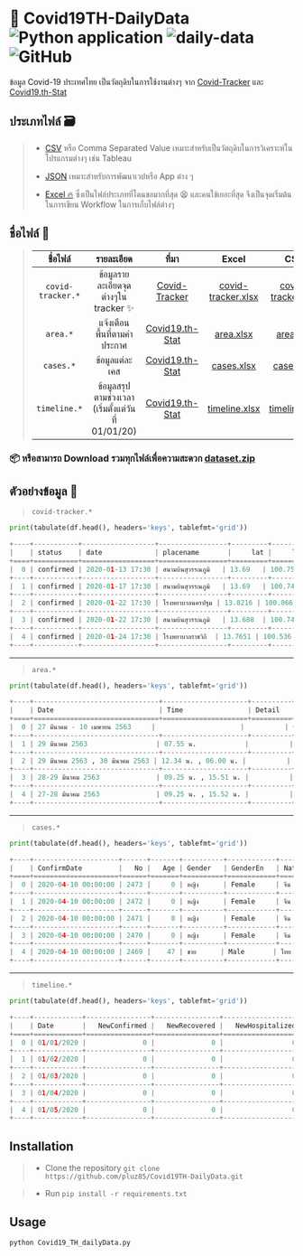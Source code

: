 # 🦠 Covid19TH-DailyData ![Python application](https://github.com/pluz85/TH-Covid-19-Tableau-WDC/workflows/Python%20application/badge.svg) ![daily-data](https://github.com/pluz85/Covid19TH-DailyData/workflows/daily-data/badge.svg?event=schedule) 	![GitHub](https://img.shields.io/github/license/pluz85/Covid19TH-DailyData?logo=MIT)
ข้อมูล Covid-19 ประเทศไทย เป็นวัตถุดิบในการใช้งานต่างๆ จาก [Covid-Tracker](https://covidtracker.5lab.co/) และ [Covid19.th-Stat](https://covid19.th-stat.com/)


## ประเภทไฟล์ 🗃
> - [CSV](https://github.com/pluz85/Covid19TH-DailyData/tree/master/dataset/csv) หรือ Comma Separated Value เหมาะสำหรับเป็นวัตถุดิบในการวิเคราะห์ในโปรแกรมต่างๆ เช่น Tableau
>
> - [JSON](https://github.com/pluz85/Covid19TH-DailyData/tree/master/dataset/json) เหมาะสำหรับการพัฒนาเวปหรือ App ต่าง ๆ
>
> - [Excel 🔥](https://github.com/pluz85/Covid19TH-DailyData/tree/master/dataset/xlsx) ซึ่งเป็นไฟล์ประเภทที่โดนขอมากที่สุด 😫 และคนใช้เยอะที่สุด จึงเป็นจุดเริ่มต้นในการเขียน Workflow ในการเก็บไฟล์ต่างๆ

## ชื่อไฟล์ 📑

>|       ชื่อไฟล์       |                รายละเอียด                |                       ที่มา                       |                                                      Excel                                                     |                                                     CSV                                                     |                                                      JSON                                                      |
>|:-----------------:|:---------------------------------------:|:-----------------------------------------------:|:--------------------------------------------------------------------------------------------------------------:|:-----------------------------------------------------------------------------------------------------------:|:--------------------------------------------------------------------------------------------------------------:|
>| `covid-tracker.*` |     ข้อมูลรายละเอียดจุดต่างๆใน tracker ✨     |  [Covid-Tracker](https://covidtracker.5lab.co/) | [covid-tracker.xlsx](https://github.com/pluz85/Covid19TH-DailyData/raw/master/dataset/xlsx/covid-tracker.xlsx) | [covid-tracker.csv](https://github.com/pluz85/Covid19TH-DailyData/raw/master/dataset/csv/covid-tracker.csv) | [covid-tracker.json](https://github.com/pluz85/Covid19TH-DailyData/raw/master/dataset/json/covid-tracker.json) |
>|      `area.*`     |          แจ้งเตือนพื้นที่ตามคำประกาศ          | [Covid19.th-Stat](https://covid19.th-stat.com/) |          [area.xlsx](https://github.com/pluz85/Covid19TH-DailyData/raw/master/dataset/xlsx/area.xlsx)          |          [area.csv](https://github.com/pluz85/Covid19TH-DailyData/raw/master/dataset/csv/area.csv)          |          [area.json](https://github.com/pluz85/Covid19TH-DailyData/raw/master/dataset/json/area.json)          |
>|     `cases.*`     |               ข้อมูลแต่ละเคส               | [Covid19.th-Stat](https://covid19.th-stat.com/) |         [cases.xlsx](https://github.com/pluz85/Covid19TH-DailyData/raw/master/dataset/xlsx/cases.xlsx)         |         [cases.csv](https://github.com/pluz85/Covid19TH-DailyData/raw/master/dataset/csv/cases.csv)         |         [cases.json](https://github.com/pluz85/Covid19TH-DailyData/raw/master/dataset/json/cases.json)         |
>|    `timeline.*`   | ข้อมูลสรุปตามช่วงเวลา (เริ่มตั้งแต่วันที่ 01/01/20) | [Covid19.th-Stat](https://covid19.th-stat.com/) |      [timeline.xlsx](https://github.com/pluz85/Covid19TH-DailyData/raw/master/dataset/xlsx/timeline.xlsx)      |      [timeline.csv](https://github.com/pluz85/Covid19TH-DailyData/raw/master/dataset/csv/timeline.csv)      |      [timeline.json](https://github.com/pluz85/Covid19TH-DailyData/raw/master/dataset/json/timeline.json)      |


### 📦 หรือสามารถ Download รวมทุกไฟล์เพื่อความสะดวก [dataset.zip](https://github.com/pluz85/Covid19TH-DailyData/raw/master/dataset.zip)


## ตัวอย่างข้อมูล 💽

>   `covid-tracker.*`


```python
print(tabulate(df.head(), headers='keys', tablefmt='grid'))

+----+-----------+------------------+-----------------+---------+---------+-------+----------+---------------+--------+-----------------+-----------------------------------------------------------------------------------------+--------------------------------------------+------+
|    | status    | date             | placename       |     lat |     lng |   age | gender   | nationality   | from   | patientstatus   | note                                                                                    | source                                     |   id |
+====+===========+==================+=================+=========+=========+=======+==========+===============+========+=================+=========================================================================================+============================================+======+
|  0 | confirmed | 2020-01-13 17:30 | สนามบินสุวรรณภูมิ   | 13.69   | 100.75  |    61 | female   | Chinese       | China  | recovered       | (เคสที่ 1) เดินทางมาจากอู่ฮั่น                                                                 | https://www.bbc.com/thai/thailand-51701394 |    0 |
+----+-----------+------------------+-----------------+---------+---------+-------+----------+---------------+--------+-----------------+-----------------------------------------------------------------------------------------+--------------------------------------------+------+
|  1 | confirmed | 2020-01-17 17:30 | สนามบินสุวรรณภูมิ   | 13.69   | 100.745 |    74 | female   | Chinese       | China  | recovered       | (เคสที่ 2) เดินทางมาจากอู่ฮั่น                                                                 | https://www.bbc.com/thai/thailand-51701394 |    1 |
+----+-----------+------------------+-----------------+---------+---------+-------+----------+---------------+--------+-----------------+-----------------------------------------------------------------------------------------+--------------------------------------------+------+
|  2 | confirmed | 2020-01-22 17:30 | โรงพยาบาลนครปฐม | 13.8216 | 100.066 |    73 | female   | Thai          | China  | recovered       | (เคสที่ 3) เดินทางกลับจากไปเที่ยวอู่ฮั่น                                                          | https://www.bbc.com/thai/thailand-51701394 |    2 |
+----+-----------+------------------+-----------------+---------+---------+-------+----------+---------------+--------+-----------------+-----------------------------------------------------------------------------------------+--------------------------------------------+------+
|  3 | confirmed | 2020-01-22 17:30 | สนามบินสุวรรณภูมิ   | 13.688  | 100.745 |    68 | male     | Chinese       | China  | recovered       | (เคสที่ 4) เดินทางมาจากอู่ฮั่น ตรวจพบจากการคัดกรองที่สนามบินสุวรรณภูมิ รักษาหายและเดินทางกลับประเทศแล้ว   | https://www.bbc.com/thai/thailand-51701394 |    3 |
+----+-----------+------------------+-----------------+---------+---------+-------+----------+---------------+--------+-----------------+-----------------------------------------------------------------------------------------+--------------------------------------------+------+
|  4 | confirmed | 2020-01-24 17:30 | โรงพยาบาลราชวิถี  | 13.7651 | 100.536 |    33 | female   | Chinese       | China  | recovered       | (เคสที่ 6) เป็นภรรยาของผู้ป่วยรายที่ 4 ซึ่งเป็นนักท่องเที่ยวชาวจีนอายุ 68 ปี รักษาหายและเดินทางกลับประเทศแล้ว | https://www.bbc.com/thai/thailand-51701394 |    4 |
+----+-----------+------------------+-----------------+---------+---------+-------+----------+---------------+--------+-----------------+-----------------------------------------------------------------------------------------+--------------------------------------------+------+
```
--------------------------------------

>   `area.*`

```python
print(tabulate(df.head(), headers='keys', tablefmt='grid'))

+----+-------------------------------+---------------------+----------+-----------------------------------------------------------------------------------------------------------------------+-------------+--------------------------------------------+------------+--------------+---------------------+
|    | Date                          | Time                | Detail   | Location                                                                                                              | Recommend   | AnnounceBy                                 | Province   | ProvinceEn   | Update              |
+====+===============================+=====================+==========+=======================================================================================================================+=============+============================================+============+==============+=====================+
|  0 | 27 มีนาคม - 10 เมษายน 2563     |                     |          | ซอยบางลา ต.ป่าตอง อ.กะทู้                                                                                                |             | สำนักงานสาธารณสุขจังหวัดภูเก็ต 27 มีนาคม 2563     | ภูเก็ต       | Phuket       | 2020-04-08 11:58:58 |
+----+-------------------------------+---------------------+----------+-----------------------------------------------------------------------------------------------------------------------+-------------+--------------------------------------------+------------+--------------+---------------------+
|  1 | 29 มีนาคม 2563                 | 07.55 น.            |          | ผู้โดยสารสายการบินนกแอร์ เที่ยวบินที่ DD7103 เส้นทางหาดใหญ่ - ดอนเมือง เลขที่นั่ง 34A (ติดตามผู้สัมผัสใกล้ชิด 2 แถวหน้า-หลังครบแล้ว เว้นที่นั่ง 34A) |             | สำนักงานสาธารณสุขจังหวัดสงขลา  4 เมษายน 2563   | สงขลา      | Songkhla     | 2020-04-08 06:37:16 |
+----+-------------------------------+---------------------+----------+-----------------------------------------------------------------------------------------------------------------------+-------------+--------------------------------------------+------------+--------------+---------------------+
|  2 | 29 มีนาคม 2563 , 30 มีนาคม 2563 | 12.34 น. , 06.00 น. |          | ผู้โดยสารสายการบินไทย เที่ยวบิน TG911 เส้นทาง ประเทศอังกฤษ - สุวรรณภูมิ เลขที่นั่ง 45K 44H 44K 45H                                   |             | สำนักงานสาธารณสุขจังหวัดปราจีนนบุรี 4 เมษายน 2563 | ปราจีนบุรี    | Prachinburi  | 2020-04-08 06:11:43 |
+----+-------------------------------+---------------------+----------+-----------------------------------------------------------------------------------------------------------------------+-------------+--------------------------------------------+------------+--------------+---------------------+
|  3 | 28-29 มีนาคม 2563              | 09.25 น. , 15.51 น. |          | ผู้โดยสารสายการบินไทย เที่ยวบิน TG917 เส้นทาง สหราชอาณาจักร (ลอนดอนฮีทโธรว์) - สุวรรณภูมิ ระบุที่นั่งไม่ได้ 2 ที่นั่ง                         |             | สำนักงานสาธารณสุขจังหวัดนนทบุรี 2 เมษายน 2563    | นนทบุรี      | Nonthaburi   | 2020-04-03 13:50:21 |
+----+-------------------------------+---------------------+----------+-----------------------------------------------------------------------------------------------------------------------+-------------+--------------------------------------------+------------+--------------+---------------------+
|  4 | 27-28 มีนาคม 2563              | 09.25 น. , 15.52 น. |          | ผู้โดยสารสายการบินไทย เที่ยวบิน TG917 เส้นทาง สหราชอาณาจักร (ลอนดอนฮีทโธรว์) - สุวรรณภูมิ ที่นั่ง 4D                                   |             | สำนักงานสาธารณสุขจังหวัดนนทบุรี 2 เมษายน 2563    | นนทบุรี      | Nonthaburi   | 2020-04-03 13:47:54 |
+----+-------------------------------+---------------------+----------+-----------------------------------------------------------------------------------------------------------------------+-------------+--------------------------------------------+------------+--------------+---------------------+

```
--------------------------------------

>   `cases.*`

```python
print(tabulate(df.head(), headers='keys', tablefmt='grid'))

+----+---------------------+------+-------+----------+------------+----------+------------+------------+--------------+------------+--------------+----------+
|    | ConfirmDate         |   No |   Age | Gender   | GenderEn   | Nation   | NationEn   | Province   |   ProvinceId | District   | ProvinceEn   | Detail   |
+====+=====================+======+=======+==========+============+==========+============+============+==============+============+==============+==========+
|  0 | 2020-04-10 00:00:00 | 2473 |     0 | หญิง      | Female     | จีน       | Chinese    | ภูเก็ต       |           42 |            | Phuket       |          |
+----+---------------------+------+-------+----------+------------+----------+------------+------------+--------------+------------+--------------+----------+
|  1 | 2020-04-10 00:00:00 | 2472 |     0 | หญิง      | Female     | จีน       | Chinese    | ภูเก็ต       |           42 |            | Phuket       |          |
+----+---------------------+------+-------+----------+------------+----------+------------+------------+--------------+------------+--------------+----------+
|  2 | 2020-04-10 00:00:00 | 2471 |     0 | หญิง      | Female     | จีน       | Chinese    | ภูเก็ต       |           42 |            | Phuket       |          |
+----+---------------------+------+-------+----------+------------+----------+------------+------------+--------------+------------+--------------+----------+
|  3 | 2020-04-10 00:00:00 | 2470 |     0 | หญิง      | Female     | จีน       | Chinese    | ภูเก็ต       |           42 |            | Phuket       |          |
+----+---------------------+------+-------+----------+------------+----------+------------+------------+--------------+------------+--------------+----------+
|  4 | 2020-04-10 00:00:00 | 2469 |    47 | ชาย      | Male       | ไทย      | Thai       | นนทบุรี      |           24 |            | Nonthaburi   |          |
+----+---------------------+------+-------+----------+------------+----------+------------+------------+--------------+------------+--------------+----------+
```
--------------------------------------

>   `timeline.*`

```python
print(tabulate(df.head(), headers='keys', tablefmt='grid'))

+----+------------+----------------+----------------+-------------------+-------------+-------------+-------------+----------------+----------+
|    | Date       |   NewConfirmed |   NewRecovered |   NewHospitalized |   NewDeaths |   Confirmed |   Recovered |   Hospitalized |   Deaths |
+====+============+================+================+===================+=============+=============+=============+================+==========+
|  0 | 01/01/2020 |              0 |              0 |                 0 |           0 |           0 |           0 |              0 |        0 |
+----+------------+----------------+----------------+-------------------+-------------+-------------+-------------+----------------+----------+
|  1 | 01/02/2020 |              0 |              0 |                 0 |           0 |           0 |           0 |              0 |        0 |
+----+------------+----------------+----------------+-------------------+-------------+-------------+-------------+----------------+----------+
|  2 | 01/03/2020 |              0 |              0 |                 0 |           0 |           0 |           0 |              0 |        0 |
+----+------------+----------------+----------------+-------------------+-------------+-------------+-------------+----------------+----------+
|  3 | 01/04/2020 |              0 |              0 |                 0 |           0 |           0 |           0 |              0 |        0 |
+----+------------+----------------+----------------+-------------------+-------------+-------------+-------------+----------------+----------+
|  4 | 01/05/2020 |              0 |              0 |                 0 |           0 |           0 |           0 |              0 |        0 |
+----+------------+----------------+----------------+-------------------+-------------+-------------+-------------+----------------+----------+
```

## Installation

>   - Clone the repository `git clone https://github.com/pluz85/Covid19TH-DailyData.git`

>   - Run `pip install -r requirements.txt`

## Usage

```python
python Covid19_TH_dailyData.py
```
